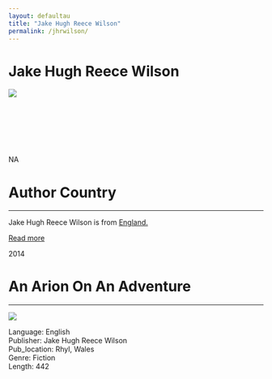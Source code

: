 ```yaml
---
layout: defaultau
title: "Jake Hugh Reece Wilson"
permalink: /jhrwilson/
---
```

<!-- partial:index.partial.html -->
<div class="content">
    <h1>Jake Hugh Reece Wilson</h1>
    <div class="quote">
        <div><img src="https://m.media-amazon.com/images/I/51OIwLvOOpL._SX450_.jpg" class="logo"></div>
    </div>
    <div class="timeline">
        <div style="padding-bottom:100px;"></div>
        <div class="block">
            <div class="date right"><p class="right"> NA </p></div>
            <div class="dot"></div>
            <div class="left first">
            <div class="author_country">
                <h1>Author Country</h1><hr>
          <div class="aclocation">  <p>Jake Hugh Reece Wilson is from <a href="{{ site.baseurl }}/11">England.</a></p></div>
                <div class="acreadmore">  <a href="#" target="_blank">Read more</a></div>
            </div>
            </div>
        </div>
        <div class="block">
            <div class="date left"><p class="left">2014</p></div>
            <div class="dot"></div>
            <div class="right">
                <h1>An Arion On An Adventure</h1><hr>
                <p><img src="https://m.media-amazon.com/images/W/WEBP_402378-T2/images/I/51mFaa9BQ8L._SX331_BO1,204,203,200_.jpg"></p>
                <p>Language: English<br/>
                Publisher: Jake Hugh Reece Wilson<br/>
                Pub_location: Rhyl, Wales<br/>
                Genre: Fiction<br/>
                Length: 442</p>
            </div>
        </div>
        <div id="footer">
    </div>
</div>
  <!-- partial -->
<script src='https://cdnjs.cloudflare.com/ajax/libs/jquery/3.1.1/jquery.min.js'></script><script  src="{{ site.baseurl }}/assets/js/authorscript.js"></script>